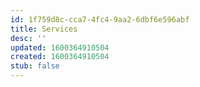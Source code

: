 ```yaml
---
id: 1f759d8c-cca7-4fc4-9aa2-6dbf6e596abf
title: Services
desc: ''
updated: 1600364910504
created: 1600364910504
stub: false
---
```


